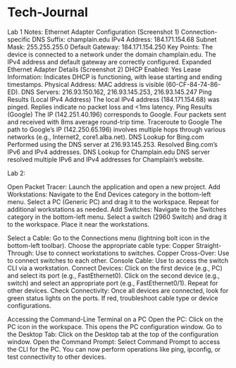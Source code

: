 # Tech-Journal
Lab 1 Notes: 
Ethernet Adapter Configuration (Screenshot 1)
  Connection-specific DNS Suffix: champlain.edu
  IPv4 Address: 184.171.154.68
  Subnet Mask: 255.255.255.0
  Default Gateway: 184.171.154.250
  Key Points:
  The device is connected to a network under the domain champlain.edu.
  The IPv4 address and default gateway are correctly configured.
Expanded Ethernet Adapter Details (Screenshot 2)
  DHCP Enabled: Yes
  Lease Information: Indicates DHCP is functioning, with lease starting and ending timestamps.
  Physical Address: MAC address is visible (60-CF-84-74-86-ED).
  DNS Servers:
  216.93.150.162, 216.93.145.253, 216.93.145.247
Ping Results (Local IPv4 Address)
  The local IPv4 address (184.171.154.68) was pinged.
  Replies indicate no packet loss and <1ms latency.
Ping Results (Google)
  The IP (142.251.40.196) corresponds to Google.
  Four packets sent and received with 8ms average round-trip time.
Traceroute to Google
  The path to Google’s IP (142.250.65.196) involves multiple hops through various networks (e.g., Internet2, core1.alba.net).
DNS Lookup for Bing.com
  Performed using the DNS server at 216.93.145.253.
  Resolved Bing.com’s IPv6 and IPv4 addresses.
DNS Lookup for Champlain.edu
  DNS server resolved multiple IPv6 and IPv4 addresses for Champlain’s website.





Lab 2: 

Open Packet Tracer: Launch the application and open a new project.
Add Workstations:
  Navigate to the End Devices category in the bottom-left menu.
  Select a PC (Generic PC) and drag it to the workspace.
  Repeat for additional workstations as needed.
Add Switches:
  Navigate to the Switches category in the bottom-left menu.
  Select a switch (2960 Switch) and drag it to the workspace.
  Place it near the workstations.



Select a Cable:
  Go to the Connections menu (lightning bolt icon in the bottom-left toolbar).
  Choose the appropriate cable type: Copper Straight-Through: Use to connect workstations to switches.
  Copper Cross-Over: Use to connect switches to each other.
  Console Cable: Use to access the switch CLI via a workstation.
Connect Devices: Click on the first device (e.g., PC) and select its port (e.g., FastEthernet0).
  Click on the second device (e.g., switch) and select an appropriate port (e.g., FastEthernet0/1).
  Repeat for other devices.
Check Connectivity:
  Once all devices are connected, look for green status lights on the ports. If red, troubleshoot cable type or device configurations.

Accessing the Command-Line Terminal on a PC
  Open the PC: Click on the PC icon in the workspace.
  This opens the PC configuration window.
Go to the Desktop Tab: Click on the Desktop tab at the top of the configuration window.
Open the Command Prompt: Select Command Prompt to access the CLI for the PC.
  You can now perform operations like ping, ipconfig, or test connectivity to other devices.
